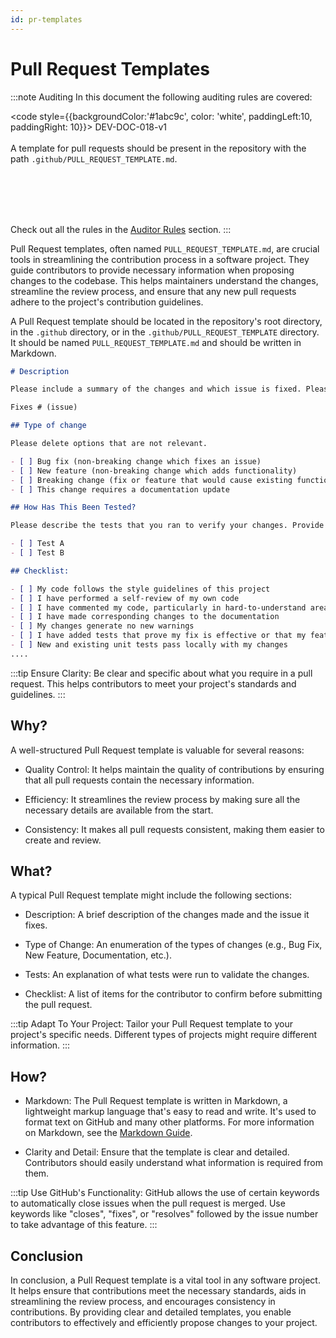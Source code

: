 ```yaml
---
id: pr-templates
---
```


# Pull Request Templates

:::note Auditing
In this document the following auditing rules are covered:

<code style={{backgroundColor:'#1abc9c', color: 'white', paddingLeft:10, paddingRight: 10}}>
DEV-DOC-018-v1
</code>
<br></br>
A template for pull requests should be present in the repository with the path <code>.github/PULL_REQUEST_TEMPLATE.md</code>.

<br></br>
<br></br>

Check out all the rules in the <a href="/auditor/rules">Auditor Rules</a> section.
:::

Pull Request templates, often named `PULL_REQUEST_TEMPLATE.md`, are crucial tools in streamlining the contribution process in a software project. They guide contributors to provide necessary information when proposing changes to the codebase. This helps maintainers understand the changes, streamline the review process, and ensure that any new pull requests adhere to the project's contribution guidelines.

A Pull Request template should be located in the repository's root directory, in the `.github` directory, or in the `.github/PULL_REQUEST_TEMPLATE` directory. It should be named `PULL_REQUEST_TEMPLATE.md` and should be written in Markdown.

```markdown title="/.github/PULL_REQUEST_TEMPLATE.md"
# Description

Please include a summary of the changes and which issue is fixed. Please also include relevant motivation and context. List any dependencies that are required for this change.

Fixes # (issue)

## Type of change

Please delete options that are not relevant.

- [ ] Bug fix (non-breaking change which fixes an issue)
- [ ] New feature (non-breaking change which adds functionality)
- [ ] Breaking change (fix or feature that would cause existing functionality to not work as expected)
- [ ] This change requires a documentation update

## How Has This Been Tested?

Please describe the tests that you ran to verify your changes. Provide instructions so we can reproduce. Please also list any relevant details for your test configuration

- [ ] Test A
- [ ] Test B

## Checklist:

- [ ] My code follows the style guidelines of this project
- [ ] I have performed a self-review of my own code
- [ ] I have commented my code, particularly in hard-to-understand areas
- [ ] I have made corresponding changes to the documentation
- [ ] My changes generate no new warnings
- [ ] I have added tests that prove my fix is effective or that my feature works
- [ ] New and existing unit tests pass locally with my changes
....
```

:::tip
Ensure Clarity: Be clear and specific about what you require in a pull request. This helps contributors to meet your project's standards and guidelines.
:::

## Why?

A well-structured Pull Request template is valuable for several reasons:

- Quality Control: It helps maintain the quality of contributions by ensuring that all pull requests contain the necessary information.

- Efficiency: It streamlines the review process by making sure all the necessary details are available from the start.

- Consistency: It makes all pull requests consistent, making them easier to create and review.

## What?

A typical Pull Request template might include the following sections:

- Description: A brief description of the changes made and the issue it fixes.

- Type of Change: An enumeration of the types of changes (e.g., Bug Fix, New Feature, Documentation, etc.).

- Tests: An explanation of what tests were run to validate the changes.

- Checklist: A list of items for the contributor to confirm before submitting the pull request.

:::tip
Adapt To Your Project: Tailor your Pull Request template to your project's specific needs. Different types of projects might require different information.
:::

## How?

- Markdown: The Pull Request template is written in Markdown, a lightweight markup language that's easy to read and write. It's used to format text on GitHub and many other platforms. For more information on Markdown, see the [Markdown Guide](https://www.markdownguide.org/).

- Clarity and Detail: Ensure that the template is clear and detailed. Contributors should easily understand what information is required from them.


:::tip 
Use GitHub's Functionality: GitHub allows the use of certain keywords to automatically close issues when the pull request is merged. Use keywords like "closes", "fixes", or "resolves" followed by the issue number to take advantage of this feature.
:::


## Conclusion

In conclusion, a Pull Request template is a vital tool in any software project. It helps ensure that contributions meet the necessary standards, aids in streamlining the review process, and encourages consistency in contributions. By providing clear and detailed templates, you enable contributors to effectively and efficiently propose changes to your project.
